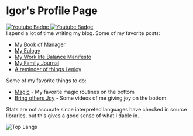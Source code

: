 # Igor's Profile Page
<div id="badges">
<a href="https://linkedin.com/in/idvorkin">
    <img src="https://img.shields.io/badge/LinkedIn-blue" alt="Youtube Badge"/>
  </a>
<a href="https://youtube.com/idvorkin">
    <img src="https://img.shields.io/badge/YouTube-red" alt="Youtube Badge"/>
  </a>
</div>
I spend a lot of time writing my blog. Some of my favorite posts:


* [My Book of Manager](https://idvork.in/manager-book)
* [My Eulogy](https://idvork.in/eulogy)
* [My Work life Balance Manifesto](https://www.linkedin.com/pulse/can-teams-really-have-work-life-balance-igor-dvorkin/)
* [My Family Journal](https://idvork.in/ig66)
* [A reminder of things i enjoy](https://idvork.in/todo_enjoy)


Some of my favorite things to do:

* [Magic](https://idvork.in/magic) - My favorite magic routines on the bottom
* [Bring others Joy](https://idvork.in/joy) - Some videos of me giving joy on the bottom.

Stats are not accurate since interpreted languages have checked in source libraries, but this gives a good sense of what I dable in.

![Top Langs](https://github-readme-stats.vercel.app/api/top-langs/?username=idvorkin&layout=compact&langs_count=10&hide=HTML,Jupyter%20Notebook,Javascript)

